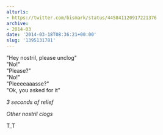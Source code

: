 ```yaml
---
alturls:
- https://twitter.com/bismark/status/445841120917221376
archive:
- 2014-03
date: '2014-03-18T08:36:21+00:00'
slug: '1395131781'
---
```


"Hey nostril, please unclog"  
"No!"  
"Please?"  
"No!"  
"Pleeeeaaasse?"  
"Ok, you asked for it"  

*3 seconds of relief*

*Other nostril clogs*

T_T

